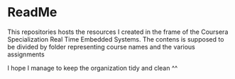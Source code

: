 # ReadMe

This repositories hosts the resources I created in the frame of the Coursera Specialization Real Time Embedded Systems.
The contens is supposed to be divided by folder representing course names and the various assignments

I hope I manage to keep the organization tidy and clean ^^